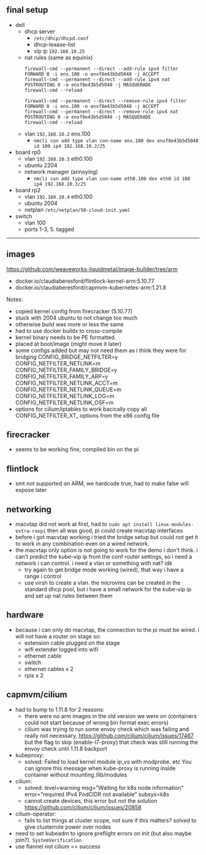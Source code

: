 
## final setup
- dell
  - dhcp server
    - `/etc/dhcp/dhcpd.conf`
    - dhcp-leaase-list
    - vip ip `192.168.10.25`
  - nat rules (same as equinix)
    ```
    firewall-cmd --permanent --direct --add-rule ipv4 filter FORWARD 0 -i enx.100 -o enxf8e43b5d5048 -j ACCEPT
    firewall-cmd --permanent --direct --add-rule ipv4 nat POSTROUTING 0 -o enxf8e43b5d5048 -j MASQUERADE
    firewall-cmd --reload

    firewall-cmd --permanent --direct --remove-rule ipv4 filter FORWARD 0 -i enx.100 -o enxf8e43b5d5048 -j ACCEPT
    firewall-cmd --permanent --direct --remove-rule ipv4 nat POSTROUTING 0 -o enxf8e43b5d5048 -j MASQUERADE
    firewall-cmd --reload
    ```
  - vlan `192.168.10.2` enx.100
    - `nmcli con add type vlan con-name enx.100 dev enxf8e43b5d5048 id 100 ip4 192.168.10.2/25`
- board rp0
  - vlan `192.168.10.3` eth0.100
  - ubuntu 2204
  - network manager (annoying)
    - `nmcli con add type vlan con-name eth0.100 dev eth0 id 100 ip4 192.168.10.3/25`
- board rp2
  - vlan `192.168.10.4` eth0.100
  - ubuntu 2004
  - netplan `/etc/netplan/50-cloud-init.yaml`
- switch
  - vlan 100
  - ports 1-3, 5. tagged

----------------------------------------

## images

https://github.com/weaveworks-liquidmetal/image-builder/tree/arm

- docker.io/claudiaberesford/flintlock-kernel-arm:5.10.77
- docker.io/claudiaberesford/capmvm-kubernetes-arm:1.21.8

Notes:
- copied kernel config from firecracker (5.10.77)
- stuck with 2004 ubuntu to not change too much
- otherwise build was more or less the same
- had to use docker buildx to cross-compile
- kernel binary needs to be PE formatted.
- placed at boot/image (might move it later)
- some configs added but may not need them as i think they were for bridging
  CONFIG_BRIDGE_NETFILTER=y
  CONFIG_NETFILTER_NETLINK=m
  CONFIG_NETFILTER_FAMILY_BRIDGE=y
  CONFIG_NETFILTER_FAMILY_ARP=y
  CONFIG_NETFILTER_NETLINK_ACCT=m
  CONFIG_NETFILTER_NETLINK_QUEUE=m
  CONFIG_NETFILTER_NETLINK_LOG=m
  CONFIG_NETFILTER_NETLINK_OSF=m
- options for cilium/iptables to work
  bacically copy all CONFIG_NETFILTER_XT_ options from the x86 config file

## firecracker
- seems to be working fine, compiled bin on the pi

## flintlock
- smt not supported on ARM, we hardcode true, had to make false will expose later

## networking
- macvtap did not work at first, had to `sudo apt install linux-modules-extra-raspi`
  then all was good, pi could create macvtap interfaces
- before i got macvtap working i tried the bridge setup but could not get it to
  work in any combination even on a wired network.
- the macvtap only option is not going to work for the demo i don't think. i can't
  predict the kube-vip ip from the conf router settings, so i need a network i can
  control. i need a vlan or something with nat? idk
  - try again to get bridge mode working (wired), that way i have a range i control
  - use virsh to create a vlan. the microvms can be created in the standard dhcp pool,
    but i have a small network for the kube-vip ip and set up nat rules between them

## hardware
- because i can only do macvtap, the connection to the pi must be wired. i will not
  have a router on stage so:
  - extension cable plugged on the stage
  - wifi extender logged into wifi
  - ethernet cable
  - switch
  - ethernet cables x 2
  - rpis x 2

## capmvm/cilium
- had to bump to 1.11.8 for 2 reasons:
  - there were no arm images in the old version we were on (containers could not start because of wrong bin format exec errors)
  - cilium was trying to run some envoy check which was failing and really not necessary, https://github.com/cilium/cilium/issues/17467
    but the flag to skip (enable-l7-proxy) that check was still running the envoy check until 1.11.8 backport
- kubeproxy:
  - solved: Failed to load kernel module ip_vs with modprobe. etc You can ignore this message when kube-proxy is running inside container without mounting /lib/modules
- cilium:
  - solved: level=warning msg="Waiting for k8s node information" error="required IPv4 PodCIDR not available" subsys=k8s
  - cannot create devices, this error but not the solution https://github.com/cilium/cilium/issues/20858
- cilium-operator:
  - fails to list things at cluster scope, not sure if this matters? solved to give clusterrole power over nodes
- need to set kubeadm to ignore preflight errors on init (but also maybe join?). `SystemVerification`
- use flannel not cilium == success

